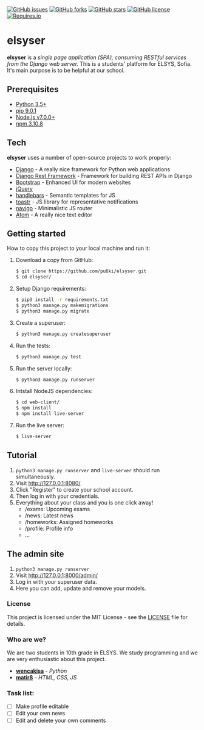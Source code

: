 [![GitHub issues](https://img.shields.io/github/issues/pu6ki/elsyser.svg)](https://github.com/pu6ki/elsyser/issues)
[![GitHub forks](https://img.shields.io/github/forks/pu6ki/elsyser.svg)](https://github.com/pu6ki/elsyser/network)
[![GitHub stars](https://img.shields.io/github/stars/pu6ki/elsyser.svg)](https://github.com/pu6ki/elsyser/stargazers)
[![GitHub license](https://img.shields.io/badge/license-MIT-blue.svg)](https://raw.githubusercontent.com/pu6ki/elsyser/master/LICENSE)
[![Requires.io](https://img.shields.io/requires/github/pu6ki/elsyser.svg)](https://raw.githubusercontent.com/pu6ki/elsyser/master/requirements.txt)

# elsyser

**elsyser** is a *single page application (SPA), consuming RESTful services from the Django web server.*
This is a students' platform for ELSYS, Sofia. It's main purpose is to be helpful at our school.

## Prerequisites

- [Python 3.5+](https://www.python.org/downloads/)
- [pip 9.0.1](https://pypi.python.org/pypi/pip)
- [Node.js v7.0.0+](https://nodejs.org/en/)
- [npm 3.10.8](https://docs.npmjs.com/getting-started/installing-node)

## Tech

**elsyser** uses a number of open-source projects to work properly:

* [Django](https://github.com/django/django) - A really nice framework for Python web applications
* [Django Rest Framework](https://github.com/tomchristie/django-rest-framework) - Framework for building REST APIs in Django
* [Bootstrap](https://github.com/twbs/bootstrap) - Enhanced UI for modern websites
* [jQuery](https://github.com/jquery/jquery)
* [handlebars](https://github.com/wycats/handlebars.js/) - Semantic templates for JS
* [toastr](https://github.com/CodeSeven/toastr) - JS library for representative notifications
* [navigo](https://github.com/krasimir/navigo) - Minimalistic JS router
* [Atom](https://github.com/atom/atom) - A really nice text editor

## Getting started

How to copy this project to your local machine and run it:

1. Download a copy from GitHub:

    ```sh
    $ git clone https://github.com/pu6ki/elsyser.git
    $ cd elsyser/
    ```

2. Setup Django requirements:

    ```sh
    $ pip3 install -r requirements.txt
    $ python3 manage.py makemigrations
    $ python3 manage.py migrate
    ```

3. Create a superuser:

    ```sh
    $ python3 manage.py createsuperuser
    ```

4. Run the tests:

    ```sh
    $ python3 manage.py test
    ```

5. Run the server locally:

    ```sh
    $ python3 manage.py runserver
    ```

6. Intstall NodeJS dependencies:

    ```sh
    $ cd web-client/
    $ npm install
    $ npm install live-server
    ```

7. Run the live server:

    ```sh
    $ live-server
    ```

## Tutorial

1. `python3 manage.py runserver` and `live-server` should run simultaneously.
2. Visit http://127.0.0.1:8080/
3. Click "Register" to create your school account.
4. Then log in with your credentials.
5. Everything about your class and you is one click away!
    - /exams: Upcoming exams
    - /news: Latest news
    - /homeworks: Assigned homeworks
    - /profile: Profile info
    - ...

## The admin site

1. `python3 manage.py runserver`
2. Visit http://127.0.0.1:8000/admin/
3. Log in with your superuser data.
4. Here you can add, update and remove your models.

### License

This project is licensed under the MIT License - see the [LICENSE](LICENSE) file for details.

### Who are we?

We are two students in 10th grade in ELSYS. We study programming and we are very enthusiastic about this project.
* [**wencakisa**](https://github.com/wencakisa) - *Python*
* [**matir8**](https://github.com/matir8) - *HTML, CSS, JS*

### Task list:

- [ ] Make profile editable
- [ ] Edit your own news
- [ ] Edit and delete your own comments
